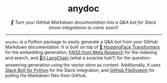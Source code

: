 <div align="center">
  <h1>anydoc</h1>
  <p>
    <em>🔌 Turn your GitHub Markdown documentation into a Q&A bot for Slack (more integrations to come soon!)</em>
  </p>
</div>

---

`anydoc` is a Python package to easily generate a Q&A bot from your GitHub Markdown
documentation. It is built on top of [🤗 HuggingFace Transformers](https://github.com/huggingface/transformers)
for the embedding generation, [FAISS from Meta Research](https://github.com/facebookresearch/faiss) for the indexing
and search, and [🦜⛓️ LangChain](https://github.com/hwchase17/langchain) (what a surprise huh?) for the
question-answering generation using the vector store as context. Additionally, it uses
[Slack Bolt for Python](https://github.com/slackapi/bolt-python) for the Slack integration, and 
[GitHub FileSystem](https://github.com/fsspec/filesystem_spec/blob/master/fsspec/implementations/github.py) for
pulling the Markdown files from GitHub.
